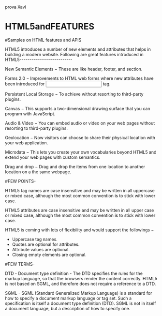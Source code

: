 prova Xavi
# HTML5andFEATURES
#Samples on HTML features and APIS

HTML5 introduces a number of new elements and attributes that helps in building a modern website. 
Following are great features introduced in HTML5---------------------------

New Semantic Elements − These are like header, footer, and section.

Forms 2.0 − Improvements to HTML web forms where new attributes have been introduced for <input> tag.

Persistent Local Storage − To achieve without resorting to third-party plugins.

Canvas − This supports a two-dimensional drawing surface that you can program with JavaScript.

Audio & Video − You can embed audio or video on your web pages without resorting to third-party plugins.

Geolocation − Now visitors can choose to share their physical location with your web application.

Microdata − This lets you create your own vocabularies beyond HTML5 and extend your web pages with custom semantics.

Drag and drop − Drag and drop the items from one location to another location on a the same webpage.

#FEW POINTS-

HTML5 tag names are case insensitive and may be written in all uppercase or mixed case, although the most common convention is to stick with lower case.

HTML5 attributes are case insensitive and may be written in all upper case or mixed case, although the most common convention is to stick with lower case.

HTML5 is coming with lots of flexibility and would support the followings −
- Uppercase tag names.
- Quotes are optional for attributes.
- Attribute values are optional.
- Closing empty elements are optional.

#FEW TERMS-

DTD - Document type definition - The DTD specifies the rules for the markup language, so that the browsers render the content correctly. HTML5 is not based on SGML, and therefore does not require a reference to a DTD.

SGML - SGML (Standard Generalized Markup Language) is a standard for how to specify a document markup language or tag set. Such a specification is itself a document type definition (DTD). SGML is not in itself a document language, but a description of how to specify one.
